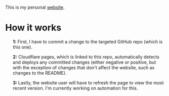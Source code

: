 This is my personal [website](https://website-j83.pages.dev/).
<h1>How it works</h1>
<ul><strong>1:</strong> First, I have to commit a change to the targeted GitHub repo (which is this one).</ul>
<ul><strong>2:</strong> Cloudflare pages, which is linked to this repo, automatically detects and deploys any committed changes (either negative or positive, but with the exception of changes that don't affect the website, such as changes to the README).</ul>
<ul><strong>3: </strong> Lastly, the website user will have to refresh the page to view the most recent version. I'm currently working on automation for this.</ul>
